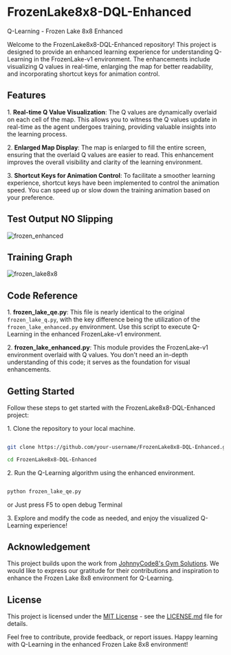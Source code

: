 # FrozenLake8x8-DQL-Enhanced

Q-Learning - Frozen Lake 8x8 Enhanced

Welcome to the FrozenLake8x8-DQL-Enhanced repository! This project is designed to provide an enhanced learning experience for understanding Q-Learning in the FrozenLake-v1 environment. The enhancements include visualizing Q values in real-time, enlarging the map for better readability, and incorporating shortcut keys for animation control.

## Features

1\. **Real-time Q Value Visualization**: The Q values are dynamically overlaid on each cell of the map. This allows you to witness the Q values update in real-time as the agent undergoes training, providing valuable insights into the learning process.

2\. **Enlarged Map Display**: The map is enlarged to fill the entire screen, ensuring that the overlaid Q values are easier to read. This enhancement improves the overall visibility and clarity of the learning environment.

3\. **Shortcut Keys for Animation Control**: To facilitate a smoother learning experience, shortcut keys have been implemented to control the animation speed. You can speed up or slow down the training animation based on your preference.

## Test Output NO Slipping
![frozen_enhanced](https://github.com/hemantkrishnan4/FrozenLake8x8-DQL-Enhanced/assets/96692095/38d22b95-a4b5-44d8-b7aa-3f348a7bd142)

## Training Graph
![frozen_lake8x8](https://github.com/hemantkrishnan4/FrozenLake8x8-DQL-Enhanced/assets/96692095/a750fab8-1429-4ca1-bbbf-4d6eeb08f540)



## Code Reference

1\. **frozen_lake_qe.py**: This file is nearly identical to the original `frozen_lake_q.py`, with the key difference being the utilization of the `frozen_lake_enhanced.py` environment. Use this script to execute Q-Learning in the enhanced FrozenLake-v1 environment.

2\. **frozen_lake_enhanced.py**: This module provides the FrozenLake-v1 environment overlaid with Q values. You don't need an in-depth understanding of this code; it serves as the foundation for visual enhancements.

## Getting Started

Follow these steps to get started with the FrozenLake8x8-DQL-Enhanced project:

1\. Clone the repository to your local machine.

```bash

git clone https://github.com/your-username/FrozenLake8x8-DQL-Enhanced.git

cd FrozenLake8x8-DQL-Enhanced

```

2\. Run the Q-Learning algorithm using the enhanced environment.

```bash

python frozen_lake_qe.py

```
or Just press F5 to open debug Terminal

3\. Explore and modify the code as needed, and enjoy the visualized Q-Learning experience!

## Acknowledgement

This project builds upon the work from [JohnnyCode8's Gym Solutions](https://github.com/johnnycode8/gym_solutions?tab=readme-ov-file#q-learning---frozen-lake-8x8-enhanced). We would like to express our gratitude for their contributions and inspiration to enhance the Frozen Lake 8x8 environment for Q-Learning.

## License

This project is licensed under the [MIT License](LICENSE.md) - see the [LICENSE.md](LICENSE.md) file for details.

Feel free to contribute, provide feedback, or report issues. Happy learning with Q-Learning in the enhanced Frozen Lake 8x8 environment!
